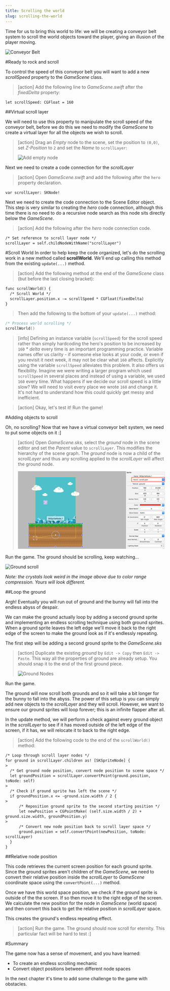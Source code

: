 ```yaml
---
title: Scrolling the world
slug: scrolling-the-world
---
```


Time for us to bring this world to life: we will be creating a conveyor belt system to scroll the world objects toward the player, giving an illusion of the player moving.

![Conveyor Belt](https://media.giphy.com/media/WFkbyRl2Ke1oY/giphy.gif)

#Ready to rock and scroll

To control the speed of this conveyor belt you will want to add a new *scrollSpeed* property to the *GameScene* class.

> [action]
> Add the following line to *GameScene.swift* after the *fixedDelta* property:
>
```
let scrollSpeed: CGFloat = 160
```
>

##Virtual scroll layer

We will need to use this property to manipulate the scroll speed of the conveyor belt, before we do this we need to modify the *GameScene* to create a virtual layer for all the objects we wish to scroll.  

> [action]
> Drag an *Empty* node to the scene, set the position to `(0,0)`, set *Z-Position* to `2` and set the *Name* to `scrollLayer`:
>
> ![Add empty node](../Tutorial-Images/xcode_add_empty_node_scroll.png)
>

Next we need to create a code connection for the *scrollLayer*

> [action]
> Open *GameScene.swift* and add the following after the `hero` property declaration.
>
```
var scrollLayer: SKNode!
```
>

Next we need to create the code connection to the Scene Editor object. This step is very similar to creating the *hero* code connection, although this time there is no need to do a recursive node search as this node sits directly below the *GameScene*.

> [action]
> Add the following after the *hero* node connection code.
>
```
/* Set reference to scroll layer node */
scrollLayer = self.childNodeWithName("scrollLayer")
```
>

#Scroll World
In order to help keep the code organized, let's do the scrolling work in a new method called **scrollWorld**. We'll end up calling this method from the existing `update(...)` method.

> [action]
> Add the following method at the end of the *GameScene* class (but before the last closing bracket):
>
```
func scrollWorld() {
  /* Scroll World */
  scrollLayer.position.x -= scrollSpeed * CGFloat(fixedDelta)
}
```
>
> Then add the following to the bottom of your `update(...)` method:
>
```swift
/* Process world scrolling */
scrollWorld()
```

<!-- -->

> [info]
> Defining an instance variable (`scrollSpeed`) for the scroll speed rather than simply hardcoding the hero's position to be increased by `160` * *delta* every time is an important programming practice.  Variable names offer us clarity - if someone else looks at your code, or even if you revisit it next week, it may not be clear what `160` affects.
> Explicitly using the variable `scrollSpeed` alleviates this problem. It also offers us flexibility. Imagine we were writing a larger program which used `scrollSpeed` in several places and instead of using a variable, we used `160` every time. What happens if we decide our scroll speed is a little slow? We will need to visit every place we wrote `160` and change it. It's not hard to understand how this could quickly get messy and inefficient.

<!-- html comment to break boxes -->

> [action]
Okay, let's test it! Run the game!

#Adding objects to scroll

Oh, no scrolling?  Now that we have a virtual conveyor belt system, we need to put some objects on it :]

> [action]
> Open *GameScene.sks*, select the *ground* node in the scene editor and set the *Parent* value to `scrollLayer`. This modifies the hierarchy of the scene graph.  The *ground* node is now a child of the *scrollLayer* and thus any scrolling applied to the *scrollLayer* will affect the ground node.
>
> ![Ground Node](../Tutorial-Images/xcode_spritekit_add_ground.png)
>

Run the game. The ground should be scrolling, keep watching...

![Ground scroll](../Tutorial-Images/animated_scroll_ground.gif)

*Note: the crystals look weird in the image above due to color range compression. Yours will look different.*

##Loop the ground

Argh! Eventually you will run out of ground and the bunny will fall into the endless abyss of despair.

We can make the ground actually loop by adding a second ground sprite and implementing an endless scrolling technique using both ground sprites. When a ground sprite leaves the left edge we'll move it back to the right edge of the screen to make the ground look as if it's endlessly repeating.

The first step will be adding a second ground sprite to the *GameScene.sks*

> [action]
> Duplicate the existing *ground* by `Edit -> Copy` then `Edit -> Paste`. This way all the properties of ground are already setup.
> You should snap it to the end of the first ground piece.
>
> ![Ground Nodes](../Tutorial-Images/xcode_spritekit_add_more_ground.png)

Run the game.

The ground will now scroll both grounds and so it will take a bit longer for the bunny to fall into the abyss. The power of this setup is you can simply add new objects to the *scrollLayer* and they will scroll. However, we want to ensure our ground sprites will loop forever; this is an infinite flapper after all.

In the update method, we will perform a check against every ground object in the *scrollLayer* to see if it has moved outside of the left edge of the screen, if it has, we will relocate it to back to the right edge.

> [action]
> Add the following code to the end of the `scrollWorld()` method:
>
```
/* Loop through scroll layer nodes */
for ground in scrollLayer.children as! [SKSpriteNode] {
>
  /* Get ground node position, convert node position to scene space */
  let groundPosition = scrollLayer.convertPoint(ground.position, toNode: self)
>
  /* Check if ground sprite has left the scene */
  if groundPosition.x <= -ground.size.width / 2 {
>
      /* Reposition ground sprite to the second starting position */
      let newPosition = CGPointMake( (self.size.width / 2) + ground.size.width, groundPosition.y)
>
      /* Convert new node position back to scroll layer space */
      ground.position = self.convertPoint(newPosition, toNode: scrollLayer)
  }
}
```
>

##Relative node position

This code retrieves the current screen position for each ground sprite. Since the ground sprites aren't children of the *GameScene*, we need to convert their relative position inside the *scrollLayer* to *GameScene* coordinate space using the `convertPoint(...)` method.

Once we have this world space position, we check if the ground sprite is outside of the the screen. If so then move it to the right edge of the screen. We calculate the new position for the node in *GameScene* (world space) and then convert this back to get the relative position in *scrollLayer* space.

This creates the ground's endless repeating effect.

> [action]
> Run the game. The ground should now scroll for eternity. This particular fact will be hard to test :]

#Summary

The game now has a sense of movement, and you have learned:

- To create an endless scrolling mechanic
- Convert object positions between different node spaces

In the next chapter it's time to add some challenge to the game with obstacles.
